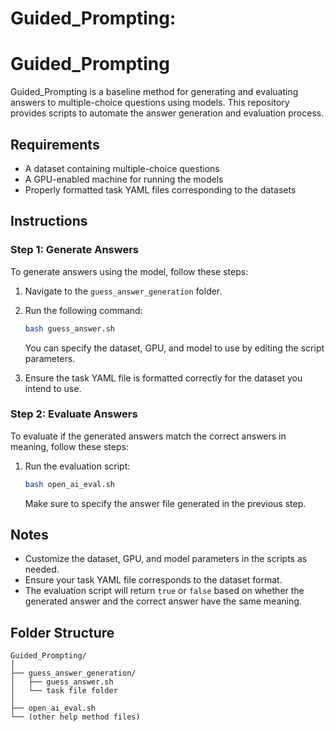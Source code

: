 # Guided_Prompting:

# Guided_Prompting

Guided_Prompting is a baseline method for generating and evaluating answers to multiple-choice questions using models. This repository provides scripts to automate the answer generation and evaluation process.

## Requirements

- A dataset containing multiple-choice questions
- A GPU-enabled machine for running the models
- Properly formatted task YAML files corresponding to the datasets

## Instructions

### Step 1: Generate Answers

To generate answers using the model, follow these steps:

1. Navigate to the `guess_answer_generation` folder.
2. Run the following command:

   ```bash
   bash guess_answer.sh
   ```

   You can specify the dataset, GPU, and model to use by editing the script parameters.

3. Ensure the task YAML file is formatted correctly for the dataset you intend to use.

### Step 2: Evaluate Answers

To evaluate if the generated answers match the correct answers in meaning, follow these steps:

1. Run the evaluation script:

   ```bash
   bash open_ai_eval.sh
   ```

   Make sure to specify the answer file generated in the previous step.

## Notes

- Customize the dataset, GPU, and model parameters in the scripts as needed.
- Ensure your task YAML file corresponds to the dataset format.
- The evaluation script will return `true` or `false` based on whether the generated answer and the correct answer have the same meaning.

## Folder Structure

```
Guided_Prompting/
│
├── guess_answer_generation/
│   ├── guess_answer.sh
│   └── task file folder
│
├── open_ai_eval.sh
└── (other help method files)
```
